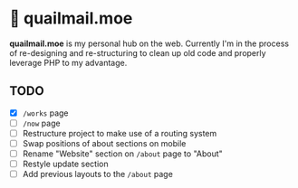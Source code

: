 # 💌 quailmail.moe

**quailmail.moe** is my personal hub on the web. Currently I'm in the process of re-designing and re-structuring to clean up old code and properly leverage PHP to my advantage.

## TODO
* [x] `/works` page
* [ ] `/now` page
* [ ] Restructure project to make use of a routing system
* [ ] Swap positions of about sections on mobile
* [ ] Rename "Website" section on `/about` page to "About"
* [ ] Restyle update section
* [ ] Add previous layouts to the `/about` page